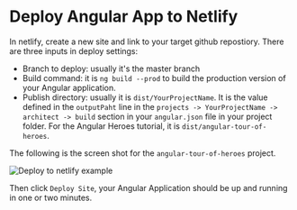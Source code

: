 # Deploy Angular App to Netlify

In netlify, create a new site and link to your target github repostiory. There are three inputs in deploy settings:

- Branch to deploy: usually it's the master branch
- Build command: it is `ng build --prod` to build the production version of your Angular application.
- Publish directory: usually it is `dist/YourProjectName`. It is the value defined in the `outputPaht` line in the `projects -> YourProjectName -> architect -> build` section in your `angular.json` file in your project folder. For the Angular Heroes tutorial, it is `dist/angular-tour-of-heroes`.

The following is the screen shot for the `angular-tour-of-heroes` project.

![Deploy to netlify example](./deploy-to-netlify.png)

Then click `Deploy Site`, your Angular Application should be up and running in one or two minutes.
